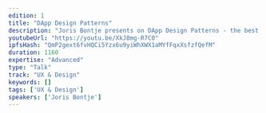 ```yaml
---
edition: 1
title: "DApp Design Patterns"
description: "Joris Bontje presents on DApp Design Patterns - the best way to build you DApp."
youtubeUrl: "https://youtu.be/XkJ8mg-R7C0"
ipfsHash: "QmP2gext6fvHQCi5Yzx6u9yiWhXWX1aMYfFqxXsfzfQefM"
duration: 1160
expertise: "Advanced"
type: "Talk"
track: "UX & Design"
keywords: []
tags: ['UX & Design']
speakers: ['Joris Bontje']
---
```

